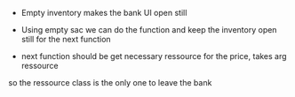 + Empty inventory makes the bank UI open still
- Using empty sac we can do the function and keep the inventory open still for the next function
* next function should be get necessary ressource for the price, takes arg ressource

so the ressource class is the only one to leave the bank